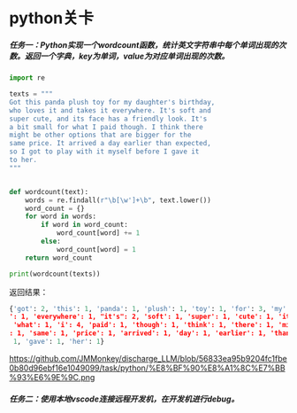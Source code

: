 # python关卡

##### 任务一：Python实现一个wordcount函数，统计英文字符串中每个单词出现的次数。返回一个字典，key为单词，value为对应单词出现的次数。

```python
import re

texts = """
Got this panda plush toy for my daughter's birthday,
who loves it and takes it everywhere. It's soft and
super cute, and its face has a friendly look. It's
a bit small for what I paid though. I think there
might be other options that are bigger for the
same price. It arrived a day earlier than expected,
so I got to play with it myself before I gave it
to her.
"""


def wordcount(text):
    words = re.findall(r"\b[\w']+\b", text.lower())
    word_count = {}
    for word in words:
        if word in word_count:
            word_count[word] += 1
        else:
            word_count[word] = 1
    return word_count

print(wordcount(texts))
```
返回结果：
```python
{'got': 2, 'this': 1, 'panda': 1, 'plush': 1, 'toy': 1, 'for': 3, 'my': 1, "daughter's": 1, 'birthday': 1, 'who': 1, 'loves': 1, 'it': 5, 'and': 3, 'takes
': 1, 'everywhere': 1, "it's": 2, 'soft': 1, 'super': 1, 'cute': 1, 'its': 1, 'face': 1, 'has': 1, 'a': 3, 'friendly': 1, 'look': 1, 'bit': 1, 'small': 1,
 'what': 1, 'i': 4, 'paid': 1, 'though': 1, 'think': 1, 'there': 1, 'might': 1, 'be': 1, 'other': 1, 'options': 1, 'that': 1, 'are': 1, 'bigger': 1, 'the'
: 1, 'same': 1, 'price': 1, 'arrived': 1, 'day': 1, 'earlier': 1, 'than': 1, 'expected': 1, 'so': 1, 'to': 2, 'play': 1, 'with': 1, 'myself': 1, 'before':
 1, 'gave': 1, 'her': 1}
```

https://github.com/JMMonkey/discharge_LLM/blob/56833ea95b9204fc1fbe0b80d96ebf16e1049099/task/python/%E8%BF%90%E8%A1%8C%E7%BB%93%E6%9E%9C.png

##### 任务二：使用本地vscode连接远程开发机，在开发机进行debug。

